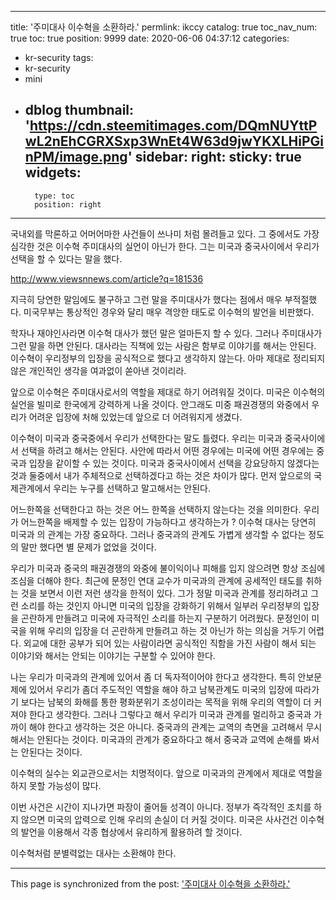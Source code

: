 
---
title: '주미대사 이수혁을 소환하라.'
permlink: ikccy
catalog: true
toc_nav_num: true
toc: true
position: 9999
date: 2020-06-06 04:37:12
categories:
- kr-security
tags:
- kr-security
- mini
- dblog
thumbnail: 'https://cdn.steemitimages.com/DQmNUYttPwL2nEhCGRXSxp3WnEt4W63d9jwYKXLHiPGinPM/image.png'
sidebar:
    right:
        sticky: true
widgets:
    -
        type: toc
        position: right
---


국내외를 막론하고 어머어마한 사건들이 쓰나미 처럼 몰려들고 있다. 그 중에서도 가장 심각한 것은 이수혁 주미대사의 실언이 아닌가 한다. 그는 미국과 중국사이에서 우리가 선택을 할 수 있다는 말을 했다.

http://www.viewsnnews.com/article?q=181536

지극히 당연한 말임에도 불구하고 그런 말을 주미대사가 했다는 점에서 매우 부적절했다. 미국무부는 통상적인 경우와 달리 매우 격앙한 태도로 이수혁의 발언을 비판했다.

학자나 재야인사라면 이수혁 대사가 했던 말은 얼마든지 할 수 있다. 그러나 주미대사가 그런 말을 하면 안된다. 대사라는 직책에 있는 사람은 함부로 이야기를 해서는 안된다. 이수혁이 우리정부의 입장을 공식적으로 했다고 생각하지 않는다. 아마 제대로 정리되지 않은 개인적인 생각을 여과없이 쏟아낸 것이리라.

앞으로 이수혁은 주미대사로서의 역할을 제대로 하기 어려워질 것이다. 미국은 이수혁의 실언을 빌미로 한국에게 강력하게 나올 것이다. 안그래도 미중 패권경쟁의 와중에서 우리가 어려운 입장에 처해 있었는데 앞으로 더 어려워지게 생겼다.

이수혁이 미국과 중국중에서 우리가 선택한다는 말도 틀렸다. 우리는 미국과 중국사이에서 선택을 하려고 해서는 안된다. 사안에 따라서 어떤 경우에는 미국에 어떤 경우에는 중국과 입장을 같이할 수 있는 것이다. 미국과 중국사이에서 선택을 강요당하지 않겠다는 것과 둘중에서 내가 주체적으로 선택하겠다고 하는 것은 차이가 많다. 먼저 앞으로의 국제관계에서 우리는 누구를 선택하고 말고해서는 안된다.

어느한쪽을 선택한다고 하는 것은 어느 한쪽을 선택하지 않는다는 것을 의미한다. 우리가 어느한쪽을 배제할 수 있는 입장이 가능하다고 생각하는가 ? 이수혁 대사는 당연히 미국과 의 관계는 가장 중요하다. 그러나 중국과의 관계도 가볍게 생각할 수 없다는 정도의 말만 했다면 별 문제가 없었을 것이다.

우리가 미국과 중국의 패권경쟁의 와중에 불이익이나 피해를 입지 않으려면 항상 조심에 조심을 더해야 한다. 최근에 문정인 연대 교수가 미국과의 관계에 공세적인 태도를 취하는 것을 보면서 이런 저런 생각을 한적이 있다. 그가 정말 미국과 관계를 정리하려고 그런 소리를 하는 것인지 아니면 미국의 입장을 강화하기 위해서 일부러 우리정부의 입장을 곤란하게 만들려고 미국에 자극적인 소리를 하는지 구분하기 어려웠다. 문정인이 미국을 위해 우리의 입장을 더 곤란하게 만들려고 하는 것 아닌가 하는 의심을 거두기 어렵다. 외교에 대한 공부가 되어 있는 사람이라면 공식적인 직함을 가진 사람이 해서 되는 이야기와 해서는 안되는 이야기는 구분할 수 있어야 한다.

나는 우리가 미국과의 관계에 있어서 좀 더 독자적이어야 한다고 생각한다. 특히 안보문제에 있어서 우리가 좀더 주도적인 역할을 해야 하고 남북관계도 미국의 입장에 따라가기 보다는 남북의 화해를 통한 평화분위기 조성이라는 목적을 위해 우리의 역할이 더 커져야 한다고 생각한다. 그러나 그렇다고 해서 우리가 미국과 관계를 멀리하고 중국과 가까이 해야 한다고 생각하는 것은 아니다. 중국과의 관계는 교역의 측면을 고려해서 무시해서는 안된다는 것이다. 미국과의 관계가 중요하다고 해서 중국과 교역에 손해를 봐서는 안된다는 것이다.

이수혁의 실수는 외교관으로서는 치명적이다. 앞으로 미국과의 관계에서 제대로 역할을 하지 못할 가능성이 많다.

이번 사건은 시간이 지나가면 파장이 줄어들 성격이 아니다. 정부가 즉각적인 조치를 하지 않으면 미국의 압력으로 인해 우리의 손실이 더 커질 것이다. 미국은 사사건건 이수혁의 발언을 이용해서 각종 협상에서 유리하게 활용하려 할 것이다.

이수혁처럼 분별력없는 대사는 소환해야 한다.

- - -

This page is synchronized from the post: ['주미대사 이수혁을 소환하라.'](https://steemit.com/@oldstone/ikccy)
